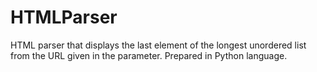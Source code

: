 # HTMLParser
HTML parser that displays the last element of the longest unordered list from the URL given in the parameter.
Prepared in Python language.